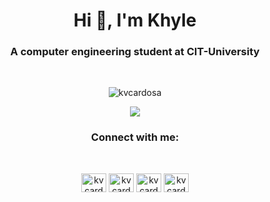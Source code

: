 <h1 align="center">Hi 👋, I'm Khyle</h1>
<h3 align="center">A computer engineering student at CIT-University</h3>
<br />

<p align="center"><img align="center" src="https://github-profile-trophy.vercel.app/?username=kvcardosa&theme=onedark" alt="kvcardosa" /></p>


<p align="center"><img src="https://spotify-recently-played-readme.vercel.app/api?user=gd6qsnn4bzjg5tvqbksnl58q6&count=1" /></p>

<h3 align="center">Connect with me:</h3><br/>
<p align="center">
<a href="https://dev.to/kvcardosa" target="_blank"><img align="center" src="https://raw.githubusercontent.com/rahuldkjain/github-profile-readme-generator/master/src/images/icons/Social/devto.svg" alt="kvcardosa" height="30" width="40" /></a>
<a href="https://twitter.com/kvcardosa" target="_blank"><img align="center" src="https://raw.githubusercontent.com/rahuldkjain/github-profile-readme-generator/master/src/images/icons/Social/twitter.svg" alt="kvcardosa" height="30" width="40" /></a>
<a href="https://fb.com/kvcards26" target="_blank"><img align="center" src="https://raw.githubusercontent.com/rahuldkjain/github-profile-readme-generator/master/src/images/icons/Social/facebook.svg" alt="kvcards26" height="30" width="40" /></a>
<a href="https://www.hackerrank.com/kvcardosa" target="_blank"><img align="center" src="https://raw.githubusercontent.com/rahuldkjain/github-profile-readme-generator/master/src/images/icons/Social/hackerrank.svg" alt="kvcardosa" height="30" width="40" /></a>
</p>

